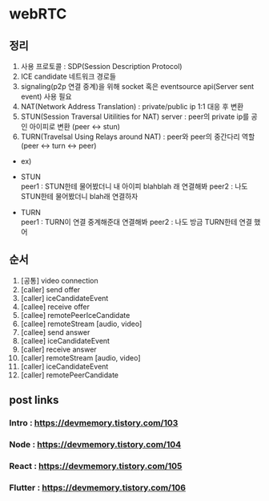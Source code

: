 # webRTC
## 정리
1. 사용 프로토콜 : SDP(Session Description Protocol)
2. ICE candidate 네트워크 경로들
3. signaling(p2p 연결 중계)을 위해 socket 혹은 eventsource api(Server sent event) 사용 필요
4. NAT(Network Address Translation) : private/public ip 1:1 대응 후 변환
5. STUN(Session Traversal Uitilities for NAT) server : peer의 private ip를 공인 아이피로 변환 (peer <-> stun)
6. TURN(Travelsal Using Relays around NAT) : peer와 peer의 중간다리 역할 (peer <-> turn <-> peer)
- ex)  

- STUN  
peer1 : STUN한테 물어봤더니 내 아이피 blahblah 래 연결해봐
peer2 : 나도 STUN한테 물어봤더니 blah래 연결하자

- TURN  
peer1 : TURN이 연결 중계해준대 연결해봐
peer2 : 나도 방금 TURN한테 연결 했어

## 순서
1. [공통] video connection
2. [caller] send offer
3. [caller] iceCandidateEvent
4. [callee] receive offer
5. [callee] remotePeerIceCandidate
6. [callee] remoteStream [audio, video]
7. [callee] send answer
8. [callee] iceCandidateEvent
9. [caller] receive answer
10. [caller] remoteStream [audio, video]
11. [caller] iceCandidateEvent
12. [caller] remotePeerCandidate

## post links
### Intro : https://devmemory.tistory.com/103
### Node : https://devmemory.tistory.com/104
### React : https://devmemory.tistory.com/105
### Flutter : https://devmemory.tistory.com/106
